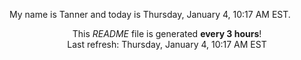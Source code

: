 My name is Tanner and today is Thursday, January 4, 10:17 AM EST.

<p align="center">This <i>README</i> file is generated <b>every 3 hours</b>!</br>Last refresh: Thursday, January 4, 10:17 AM EST<br /></p>
